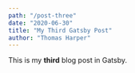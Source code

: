 ```yaml
---
path: "/post-three"
date: "2020-06-30"
title: "My Third Gatsby Post"
author: "Thomas Harper"
---
```


This is my **third** blog post in Gatsby.